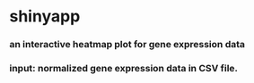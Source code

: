 # shinyapp

### an interactive heatmap plot for gene expression data

### input: normalized gene expression data in CSV file. 
